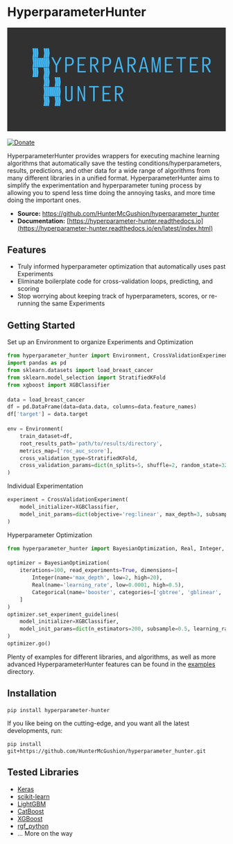 HyperparameterHunter
====================

![HyperparameterHunter Overview](docs/media/overview.gif)

[![Donate](https://img.shields.io/badge/Donate-PayPal-green.svg)](https://www.paypal.com/cgi-bin/webscr?cmd=_s-xclick&hosted_button_id=Q3EX3PQUV256G)

HyperparameterHunter provides wrappers for executing machine learning algorithms that
automatically save the testing conditions/hyperparameters, results, predictions, and
other data for a wide range of algorithms from many different libraries in a unified
format. HyperparameterHunter aims to simplify the experimentation and hyperparameter
tuning process by allowing you to spend less time doing the annoying tasks, and more time
doing the important ones.

* **Source:** https://github.com/HunterMcGushion/hyperparameter_hunter
* **Documentation:** [https://hyperparameter-hunter.readthedocs.io](https://hyperparameter-hunter.readthedocs.io/en/latest/index.html)

Features
--------
* Truly informed hyperparameter optimization that automatically uses past Experiments
* Eliminate boilerplate code for cross-validation loops, predicting, and scoring
* Stop worrying about keeping track of hyperparameters, scores, or re-running the same Experiments

Getting Started
---------------
Set up an Environment to organize Experiments and Optimization
```python
from hyperparameter_hunter import Environment, CrossValidationExperiment
import pandas as pd
from sklearn.datasets import load_breast_cancer
from sklearn.model_selection import StratifiedKFold
from xgboost import XGBClassifier

data = load_breast_cancer
df = pd.DataFrame(data=data.data, columns=data.feature_names)
df['target'] = data.target

env = Environment(
	train_dataset=df,
	root_results_path='path/to/results/directory',
	metrics_map=['roc_auc_score'],
	cross_validation_type=StratifiedKFold,
	cross_validation_params=dict(n_splits=5, shuffle=2, random_state=32)
)
```
Individual Experimentation
```python
experiment = CrossValidationExperiment(
	model_initializer=XGBClassifier,
	model_init_params=dict(objective='reg:linear', max_depth=3, subsample=0.5)
)
```
Hyperparameter Optimization
```python
from hyperparameter_hunter import BayesianOptimization, Real, Integer, Categorical

optimizer = BayesianOptimization(
	iterations=100, read_experiments=True, dimensions=[
		Integer(name='max_depth', low=2, high=20),
		Real(name='learning_rate', low=0.0001, high=0.5),
		Categorical(name='booster', categories=['gbtree', 'gblinear', 'dart'])
	]
)
optimizer.set_experiment_guidelines(
	model_initializer=XGBClassifier,
	model_init_params=dict(n_estimators=200, subsample=0.5, learning_rate=0.1)
)
optimizer.go()
```
Plenty of examples for different libraries, and algorithms, as well as more advanced
HyperparameterHunter features can be found in the
[examples](https://github.com/HunterMcGushion/hyperparameter_hunter/blob/master/examples)
directory.

Installation
------------
```
pip install hyperparameter-hunter
```
If you like being on the cutting-edge, and you want all the latest developments, run:
```
pip install git+https://github.com/HunterMcGushion/hyperparameter_hunter.git
```

Tested Libraries
----------------
* [Keras](https://github.com/HunterMcGushion/hyperparameter_hunter/blob/master/examples/keras_example.py)
* [scikit-learn](https://github.com/HunterMcGushion/hyperparameter_hunter/blob/master/examples/sklearn_example.py)
* [LightGBM](https://github.com/HunterMcGushion/hyperparameter_hunter/blob/master/examples/lightgbm_example.py)
* [CatBoost](https://github.com/HunterMcGushion/hyperparameter_hunter/blob/master/examples/catboost_example.py)
* [XGBoost](https://github.com/HunterMcGushion/hyperparameter_hunter/blob/master/examples/simple_example.py)
* [rgf_python](https://github.com/HunterMcGushion/hyperparameter_hunter/blob/master/examples/rgf_example.py)
* ... More on the way
